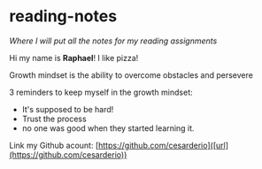 # reading-notes
*Where I will put all the notes for my reading assignments*

Hi my name is **Raphael**! I like pizza!

Growth mindset is the ability to overcome obstacles and persevere

3 reminders to keep myself in the growth mindset:

- It's supposed to be hard!
- Trust the process
- no one was good when they started learning it.

Link my Github acount: [https://github.com/cesarderio]([url](https://github.com/cesarderio))

